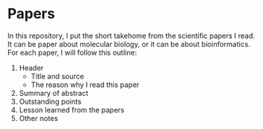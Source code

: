 # Papers
In this repository, I put the short takehome from the scientific papers I read. It can be paper about molecular biology, or it can be about bioinformatics. For each paper, I will follow this outline:
1.	Header 
      - Title and source
      - The reason why I read this paper
2.	Summary of abstract
3.	Outstanding points
4.	Lesson learned from the papers
5.	Other notes

